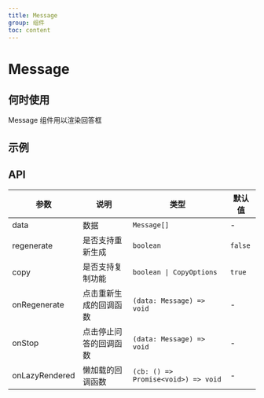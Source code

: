 ```yaml
---
title: Message
group: 组件
toc: content
---
```


# Message

## 何时使用

Message 组件用以渲染回答框

## 示例

<code src="./demos/message.tsx" title="基本使用"></code>
<code src="./demos/message-lazyRendered.tsx" title="懒加载"></code>

## API

| 参数           | 说明                   | 类型                                | 默认值  |
| -------------- | ---------------------- | ----------------------------------- | ------- |
| data           | 数据                   | `Message[]`                         | -       |
| regenerate     | 是否支持重新生成       | `boolean`                           | `false` |
| copy           | 是否支持复制功能       | `boolean \| CopyOptions`            | `true`  |
| onRegenerate   | 点击重新生成的回调函数 | `(data: Message) => void`           | -       |
| onStop         | 点击停止问答的回调函数 | `(data: Message) => void`           | -       |
| onLazyRendered | 懒加载的回调函数       | `(cb: () => Promise<void>) => void` | -       |
